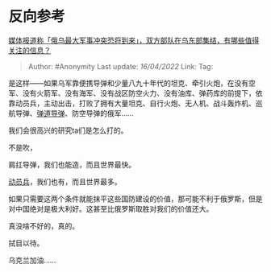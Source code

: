 # 反向参考
[媒体报道称「俄乌最大军事冲突恐将到来」，双方部队在乌东部集结，有哪些值得关注的信息？](https://www.zhihu.com/question/527274467/answer/2435001577)

> Author: #Anonymity
> Last update: *16/04/2022*
> Link:
> Tag:

是这样——如果乌军靠便携导弹和少量八九十年代的坦克、牵引火炮，在没有空军、没有火箭军、没有海军、没有战区防空火力、没有油库、弹药库的前提下，依靠动员兵，主动出击，打败了拥有大量坦克、自行火炮、无人机、战斗轰炸机、巡航导弹、[弹道导弹](https://www.zhihu.com/search?q=%E5%BC%B9%E9%81%93%E5%AF%BC%E5%BC%B9&search_source=Entity&hybrid_search_source=Entity&hybrid_search_extra=%7B%22sourceType%22%3A%22answer%22%2C%22sourceId%22%3A2435001577%7D)、防空导弹的俄军……

我们会很高兴的研究ta们是怎么打的。

不是吹，

肩扛导弹，我们也能造，而且世界最快。

[动员兵](https://www.zhihu.com/search?q=%E5%8A%A8%E5%91%98%E5%85%B5&search_source=Entity&hybrid_search_source=Entity&hybrid_search_extra=%7B%22sourceType%22%3A%22answer%22%2C%22sourceId%22%3A2435001577%7D)，我们也有，而且世界最多。

如果只需要这两个条件就能抹平这些国防建设的价值，那可能不利于俄罗斯，但是对中国绝对是极大利好。这甚至比俄罗斯取胜对我们的价值还大。

真没啥不好的，真的。

拭目以待。

乌克兰加油……
